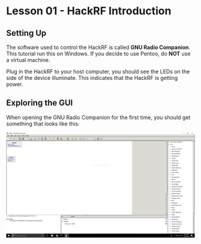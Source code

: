 # Lesson 01 - HackRF Introduction

## Setting Up

The software used to control the HackRF is called __GNU Radio Companion__. This tutorial run this on Windows.
If you decide to use Pentoo, do __NOT__ use a virtual machine.

Plug in the HackRF to your host computer, you should see the LEDs on the side of the device illuminate. This
indicates that the HackRF is getting power.

## Exploring the GUI

When opening the GNU Radio Companion for the first time, you should get something that looks like this:

![alt text](https://github.com/dtokita/hackrf_wiki/blob/master/pics/PIC1.PNG "GUI for GNU Radio Companion")

